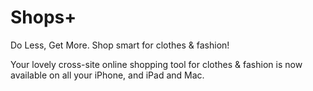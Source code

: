 # Shops+


Do Less, Get More. Shop smart for clothes & fashion! 

Your lovely cross-site online shopping tool for clothes & fashion is now available on all your iPhone, and iPad and Mac.
